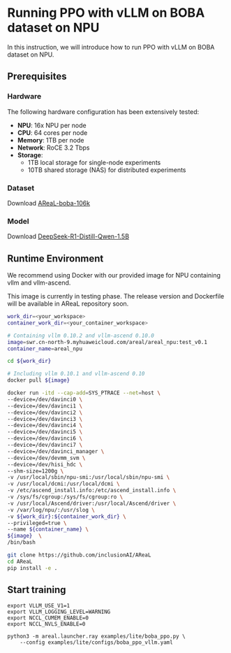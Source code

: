 # Running PPO with vLLM on BOBA dataset on NPU

In this instruction, we will introduce how to run PPO with vLLM on BOBA dataset on NPU.

## Prerequisites

### Hardware

The following hardware configuration has been extensively tested:

- **NPU**: 16x NPU per node
- **CPU**: 64 cores per node
- **Memory**: 1TB per node
- **Network**: RoCE 3.2 Tbps
- **Storage**:
  - 1TB local storage for single-node experiments
  - 10TB shared storage (NAS) for distributed experiments

### Dataset

Download [AReaL-boba-106k](https://huggingface.co/datasets/inclusionAI/AReaL-boba-Data/blob/main/AReaL-boba-106k.jsonl)

### Model

Download [DeepSeek-R1-Distill-Qwen-1.5B](https://huggingface.co/deepseek-ai/DeepSeek-R1-Distill-Qwen-1.5B)

## Runtime Environment

We recommend using Docker with our provided image for NPU containing vllm and vllm-ascend.

This image is currently in testing phase. The release version and Dockerfile will be available in AReaL repository soon.

```bash
work_dir=<your_workspace>
container_work_dir=<your_container_workspace>

# Containing vllm 0.10.2 and vllm-ascend 0.10.0
image=swr.cn-north-9.myhuaweicloud.com/areal/areal_npu:test_v0.1
container_name=areal_npu

cd ${work_dir}

# Including vllm 0.10.1 and vllm-ascend 0.10
docker pull ${image}

docker run -itd --cap-add=SYS_PTRACE --net=host \
--device=/dev/davinci0 \
--device=/dev/davinci1 \
--device=/dev/davinci2 \
--device=/dev/davinci3 \
--device=/dev/davinci4 \
--device=/dev/davinci5 \
--device=/dev/davinci6 \
--device=/dev/davinci7 \
--device=/dev/davinci_manager \
--device=/dev/devmm_svm \
--device=/dev/hisi_hdc \
--shm-size=1200g \
-v /usr/local/sbin/npu-smi:/usr/local/sbin/npu-smi \
-v /usr/local/dcmi:/usr/local/dcmi \
-v /etc/ascend_install.info:/etc/ascend_install.info \
-v /sys/fs/cgroup:/sys/fs/cgroup:ro \
-v /usr/local/Ascend/driver:/usr/local/Ascend/driver \
-v /var/log/npu/:/usr/slog \
-v ${work_dir}:${container_work_dir} \
--privileged=true \
--name ${container_name} \
${image}  \
/bin/bash

git clone https://github.com/inclusionAI/AReaL
cd AReaL
pip install -e .
```

## Start training

```
export VLLM_USE_V1=1
export VLLM_LOGGING_LEVEL=WARNING
export NCCL_CUMEM_ENABLE=0
export NCCL_NVLS_ENABLE=0

python3 -m areal.launcher.ray examples/lite/boba_ppo.py \
    --config examples/lite/configs/boba_ppo_vllm.yaml
```

